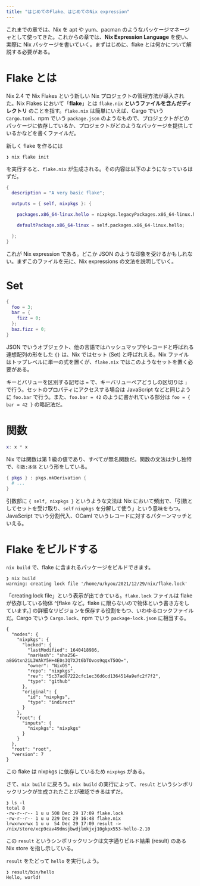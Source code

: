 ```yaml
---
title: "はじめてのFlake、はじめてのNix expression"
---
```


これまでの章では、Nix を apt や yum、pacman のようなパッケージマネージャとして使ってきた。これからの章では、**Nix Expression Language** を使い、実際に Nix パッケージを書いていく。まずはじめに、flake とは何かについて解説する必要がある。

# Flake とは

Nix 2.4 で Nix Flakes という新しい Nix プロジェクトの管理方法が導入された。Nix Flakes において「**flake**」とは `flake.nix` **というファイルを含んだディレクトリ** のことを指す。`flake.nix` は簡単にいえば、Cargo でいう `Cargo.toml`、npm でいう `package.json` のようなもので、プロジェクトがどのパッケージに依存しているか、プロジェクトがどのようなパッケージを提供しているかなどを書くファイルだ。

新しく flake を作るには

```
❯ nix flake init
```

を実行すると、`flake.nix` が生成される。その内容は以下のようになっているはずだ。

```nix
{
  description = "A very basic flake";

  outputs = { self, nixpkgs }: {

    packages.x86_64-linux.hello = nixpkgs.legacyPackages.x86_64-linux.hello;

    defaultPackage.x86_64-linux = self.packages.x86_64-linux.hello;

  };
}
```

これが Nix expression である。どこか JSON のような印象を受けるかもしれない。まずこのファイルを元に、Nix expressions の文法を説明していく。

# Set

```nix
{
  foo = 3;
  bar = {
    fizz = 0;
  };
  baz.fizz = 0;
}
```

JSON でいうオブジェクト、他の言語ではハッシュマップやレコードと呼ばれる連想配列の形をした `{}` は、Nix ではセット (Set) と呼ばれえる。Nix ファイルはトップレベルに単一の式を置くが、`flake.nix` ではこのようなセットを置く必要がある。

キーとバリューを区別する記号は `=` で、キーバリューペアどうしの区切りは `;` で行う。セットのプロパティにアクセスする場合は JavaScript などと同じように `foo.bar` で行う。また、`foo.bar = 42` のように書かれている部分は `foo = { bar = 42 }` の略記法だ。

# 関数

```nix
x: x * x
```

Nix では関数は第 1 級の値であり、すべてが無名関数だ。関数の文法は少し独特で、`引数:本体` という形をしている。

```nix
{ pkgs } : pkgs.mkDerivation {
  # ...
}
```

引数部に `{ self, nixpkgs }` というような文法は Nix において頻出で、「引数としてセットを受け取り、`self` `nixpkgs` を分解して使う」という意味をもつ。JavaScript でいう分割代入、OCaml でいうレコードに対するパターンマッチといえる。

# Flake をビルドする

`nix build` で、flake に含まれるパッケージをビルドできます。

```
❯ nix build
warning: creating lock file '/home/u/kyou/2021/12/29/nix/flake.lock'
```

「creating lock file」という表示が出てきている。`flake.lock` ファイルは flake が依存している物体 ^[flake など。flake に限らないので物体という書き方をしています。] の詳細なリビジョンを保存する役割をもつ、いわゆるロックファイルだ。Cargo でいう `Cargo.lock`、npm でいう `package-lock.json` に相当する。

```json:flake.lock
{
  "nodes": {
    "nixpkgs": {
      "locked": {
        "lastModified": 1640418986,
        "narHash": "sha256-a8GGtxn2iL3WAkY5H+4E0s3Q7XJt6bTOvos9qqxT5OQ=",
        "owner": "NixOS",
        "repo": "nixpkgs",
        "rev": "5c37ad87222cfc1ec36d6cd1364514a9efc2f7f2",
        "type": "github"
      },
      "original": {
        "id": "nixpkgs",
        "type": "indirect"
      }
    },
    "root": {
      "inputs": {
        "nixpkgs": "nixpkgs"
      }
    }
  },
  "root": "root",
  "version": 7
}
```

この flake は nixpkgs に依存しているため `nixpkgs` がある。

さて、`nix build` に戻ろう。`nix build` の実行によって、`result` というシンボリックリンクが生成されたことが確認できるはずだ。

```shell
❯ ls -l
total 8
-rw-r--r-- 1 u u 508 Dec 29 17:09 flake.lock
-rw-r--r-- 1 u u 229 Dec 29 16:48 flake.nix
lrwxrwxrwx 1 u u  54 Dec 29 17:09 result -> /nix/store/xcp9cav49dmsjbwdjlmkjxj10gkpx553-hello-2.10
```

この `result` というシンボリックリンクは文字通りビルド結果 (result) のある Nix store を指し示している。

`result` をたどって `hello` を実行しよう。

```
❯ result/bin/hello
Hello, world!
```
